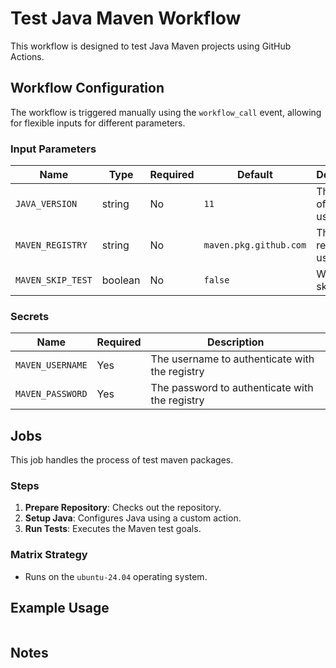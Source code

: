 # Test Java Maven Workflow

This workflow is designed to test Java Maven projects using GitHub Actions.

## Workflow Configuration

The workflow is triggered manually using the `workflow_call` event, allowing for flexible inputs for different parameters.

### Input Parameters

| Name              | Type    | Required | Default                | Description                |
| ----------------- | ------- | -------- | ---------------------- | -------------------------- |
| `JAVA_VERSION`    | string  | No       | `11`                   | The version of Java to use |
| `MAVEN_REGISTRY`  | string  | No       | `maven.pkg.github.com` | The Maven registry to use  |
| `MAVEN_SKIP_TEST` | boolean | No       | `false`                | Whether to skip tests      |

### Secrets

| Name             | Required | Description                                    |
| ---------------- | -------- | ---------------------------------------------- |
| `MAVEN_USERNAME` | Yes      | The username to authenticate with the registry |
| `MAVEN_PASSWORD` | Yes      | The password to authenticate with the registry |

## Jobs

This job handles the process of test maven packages.

### Steps

1. **Prepare Repository**: Checks out the repository.
2. **Setup Java**: Configures Java using a custom action.
3. **Run Tests**: Executes the Maven test goals.

### Matrix Strategy

- Runs on the `ubuntu-24.04` operating system.

## Example Usage

```yaml

```

## Notes
